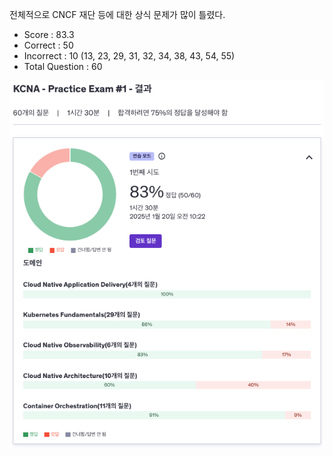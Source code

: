 전체적으로 CNCF 재단 등에 대한 상식 문제가 많이 틀렸다.

- Score : 83.3
- Correct : 50
- Incorrect : 10 (13, 23, 29, 31, 32, 34, 38, 43, 54, 55)
- Total Question : 60

<img src="./udemy-test-1.png" style="width: 600px;">
